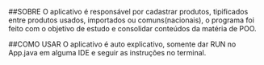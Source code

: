 ##SOBRE
O aplicativo é responsável por cadastrar produtos, tipificados entre produtos usados, importados ou comuns(nacionais), o programa foi feito com o objetivo de estudo e consolidar conteúdos da matéria de POO.

##COMO USAR
O aplicativo é auto explicativo, somente dar RUN no App.java em alguma IDE e seguir as instruções no terminal.
